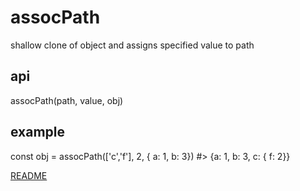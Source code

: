 # assocPath

shallow clone of object and assigns specified value to path

## api

assocPath(path, value, obj)


## example

const obj = assocPath(['c','f'], 2, { a: 1, b: 3})
#> {a: 1, b: 3, c: { f: 2}}

[README](../../../README.md)
